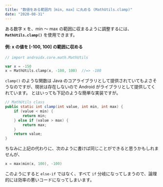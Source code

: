 ```yaml
---
title: "数値をある範囲内［min, max］に丸める (MathUtils.clamp)"
date: "2020-08-31"
---
```


ある数字 x を、min ～ max の範囲に収まるように調整するには、__`MathUtils.clamp()`__ を使用できます。

#### 例: x の値を [-100, 100] の範囲に収める

```kotlin
// import androidx.core.math.MathUtils

var x = -150
x = MathUtils.clamp(x, -100, 100)  //=> -100
```

`clamp()` のような関数は Java のコアライブラリとして提供されていてもよさそうなのですが、現状は存在しないので Android がライブラリとして提供してくれています。
とはいっても下記のような簡単な実装ですが。

```java
// MathUtils class
public static int clamp(int value, int min, int max) {
    if (value < min) {
        return min;
    } else if (value > max) {
        return max;
    }
    return value;
}
```

ちなみに上記の代わりに、次のように書けば同じことができると思うかもしれませんが、

```kotlin
x = max(min(x, 100), -100)
```

このようにすると `else-if` ではなく、すべて `if` 分岐になってしまうので、論理的には効率の悪いコードになってしまいます。

